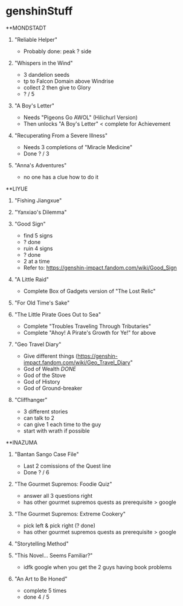# genshinStuff

**MONDSTADT


1.  "Reliable Helper"
	- Probably done: peak ? side

2.  "Whispers in the Wind"
	- 3 dandelion seeds
	- tp to Falcon Domain above Windrise
	- collect 2 then give to Glory
	- ? / 5

3.	"A Boy's Letter"
	- Needs "Pigeons Go AWOL" (Hilichurl Version)
	- Then unlocks "A Boy's Letter" < complete for Achievement
	
4.	"Recuperating From a Severe Illness"
	- Needs 3 completions of "Miracle Medicine"
	- Done ? / 3
	
5.	"Anna's Adventures"
	- no one has a clue how to do it
	
	
**LIYUE


1.  "Fishing Jiangxue"

2.	"Yanxiao's Dilemma"

3.	"Good Sign"
	- find 5 signs
	- ? done
	- ruin 4 signs
	- ? done
	- 2 at a time
	- Refer to: https://genshin-impact.fandom.com/wiki/Good_Sign
	
5.	"A Little Raid"
	- Complete Box of Gadgets version of "The Lost Relic"
	
6.	"For Old Time's Sake"

7.	"The Little Pirate Goes Out to Sea"
	- Complete "Troubles Traveling Through Tributaries"
	- Complete "Ahoy! A Pirate's Growth for Ye!" for above
	
8.	"Geo Travel Diary"
	- Give different things (https://genshin-impact.fandom.com/wiki/Geo_Travel_Diary"
	- God of Wealth _DONE_
	- God of the Stove
	- God of History
	- God of Ground-breaker

9.	"Cliffhanger"
	- 3 different stories
	- can talk to 2 
	- can give 1 each time to the guy
	- start with wrath if possible


**INAZUMA


1.	"Bantan Sango Case File"
	- Last 2 comissions of the Quest line
	- Done ? / 6
	
2.	"The Gourmet Supremos: Foodie Quiz"
	- answer all 3 questions right
	- has other gourmet supremos quests as prerequisite > google
	
3.	"The Gourmet Supremos: Extreme Cookery"
	- pick left & pick right (? done)
	- has other gourmet supremos quests as prerequisite > google

4.	"Storytelling Method"
	
5.	"This Novel... Seems Familiar?"
	- idfk google when you get the 2 guys having book problems

6.	"An Art to Be Honed"
	- complete 5 times
	- done 4 / 5
